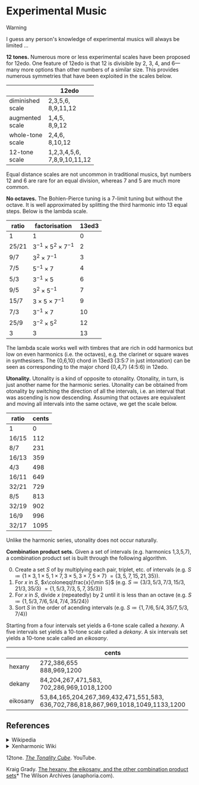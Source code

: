 # Experimental Music

> [!warning]
> I guess any person's knowledge of experimental musics will always be limited ...

**12 tones.**
Numerous more or less experimental scales have been proposed for 12edo.
One feature of 12edo is that 12 is divisible by 2, 3, 4, and 6—many more options than other numbers of a similar size.
This provides numerous symmetries that have been exploited in the scales below.

|                       | 12edo                            |
| --------------------- | -------------------------------- |
| diminished<br />scale | 2,3,5,6,<br />8,9,11,12          |
| augmented<br />scale  | 1,4,5,<br />8,9,12               |
| whole-tone<br />scale | 2,4,6,<br />8,10,12              |
| 12-tone<br />scale    | 1,2,3,4,5,6,<br />7,8,9,10,11,12 |

Equal distance scales are not uncommon in traditional musics, byt numbers 12 and 6 are rare for an equal division, whereas 7 and 5 are much more common.

**No octaves.**
The Bohlen-Pierce tuning is a 7-limit tuning but without the octave.
It is well approximated by splitting the third harmonic into 13 equal steps.
Below is the lambda scale.

| ratio | factorisation                   | 13ed3 |
| ----- | ------------------------------- | ----- |
| 1     | $1$                             | 0     |
| 25/21 | $3^{-1}\times5^{2}\times7^{-1}$ | 2     |
| 9/7   | $3^{2}\times7^{-1}$             | 3     |
| 7/5   | $5^{-1}\times7$                 | 4     |
| 5/3   | $3^{-1}\times5$                 | 6     |
| 9/5   | $3^{2}\times5^{-1}$             | 7     |
| 15/7  | $3\times5\times7^{-1}$          | 9     |
| 7/3   | $3^{-1}\times7$                 | 10    |
| 25/9  | $3^{-2}\times5^{2}$             | 12    |
| 3     | $3$                             | 13    |

The lambda scale works well with timbres that are rich in odd harmonics but low on even harmonics (i.e. the octaves), e.g. the clarinet or square waves in synthesisers.
The \{0,6,10\} chord in 13ed3 (3:5:7 in just intonation) can be seen as corresponding to the major chord \{0,4,7\} (4:5:6) in 12edo.

**Utonality.**
Utonality is a kind of opposite to otonality.
Otonality, in turn, is just another name for the harmonic series.
Utonality can be obtained from otonality by switching the direction of all the intervals,
i.e. an interval that was ascending is now descending.
Assuming that octaves are equivalent and moving all intervals into the same octave, we get the scale below.

| ratio | cents |
| ----- | ----- |
| 1     | 0     |
| 16/15 | 112   |
| 8/7   | 231   |
| 16/13 | 359   |
| 4/3   | 498   |
| 16/11 | 649   |
| 32/21 | 729   |
| 8/5   | 813   |
| 32/19 | 902   |
| 16/9  | 996   |
| 32/17 | 1095  |

Unlike the harmonic series, utonality does not occur naturally.

**Combination product sets.**
Given a set of intervals (e.g. harmonics 1,3,5,7), a combination product set is built through the following algorithm.

0. Create a set $S$ of by multiplying each pair, triplet, etc. of intervals (e.g. $S\coloneqq\{1\times3,1\times5,1\times7,3\times5,3\times7,5\times7\}$ $= \{3,5,7,15,21,35\}$).
1. For $x$ in $S$, $x\coloneqq\frac{x}{\min S}$ (e.g. $S\coloneqq \{3/3,5/3,7/3,15/3,21/3,35/3\}$ $=\{1,5/3,7/3,5,7,35/3\}$)
2. For $x$ in $S$, divide $x$ (repeatedly) by 2 until it is less than an octave (e.g. $S\coloneqq\{1,5/3,7/6,5/4,7/4,35/24\}$)
3. Sort $S$ in the order of acending intervals (e.g. $S\coloneqq\{1,7/6,5/4,35/7,5/3,7/4\}$)

Starting from a four intervals set yields a 6-tone scale called a *hexany*.
A five intervals set yields a 10-tone scale called a *dekany*.
A six intervals set yields a 10-tone scale called an *eikosany*.

|          | cents                                                                                   |
| -------- | --------------------------------------------------------------------------------------- |
| hexany   | 272,386,655<br />888,969,1200                                                           |
| dekany   | 84,204,267,471,583,<br />702,286,969,1018,1200                                          |
| eikosany | 53,84,165,204,267,369,432,471,551,583,<br />636,702,786,818,867,969,1018,1049,1133,1200 |

## References

<details><summary>Wikipedia </summary>

- *[Octatonic scale](https://en.wikipedia.org/w/index.php?title=Octatonic_scale&oldid=1235540752)*
- *[Hexatonic scale](https://en.wikipedia.org/w/index.php?title=Hexatonic_scale&oldid=1272973815)*
- *[Twelve-tone technique](https://en.wikipedia.org/w/index.php?title=Twelve-tone_technique&oldid=1270565378)*
- *[Bohlen-Pierce scale](https://en.wikipedia.org/w/index.php?title=Bohlen%E2%80%93Pierce_scale&oldid=1268289453)*
- *[Otonality and utonality](https://en.wikipedia.org/w/index.php?title=Otonality_and_utonality&oldid=1244997284)*
- *[Hexany](https://en.wikipedia.org/w/index.php?title=Hexany&oldid=1208478592)*

</details>

<details><summary>Xenharmonic Wiki</summary>

- *[Otonality and utonality](https://en.xen.wiki/index.php?title=Otonality_and_utonality&oldid=156337)*
- *[Combination product set](https://en.xen.wiki/index.php?title=Combination_product_set&oldid=169344)*
- *[Hexany](https://en.xen.wiki/index.php?title=Hexany&oldid=172064)*
- *[Dekany](https://en.xen.wiki/index.php?title=Dekany&oldid=172054)*

</details>

12tone. *[The Tonality Cube](https://www.youtube.com/watch?v=-GeR8XbFxvI)*. YouTube.

Kraig Grady. [The hexany, the eikosany, and the other combination product sets](https://web.archive.org/web/2/https://anaphoria.com/wilsoncps.html)* The Wilson Archives (anaphoria.com).